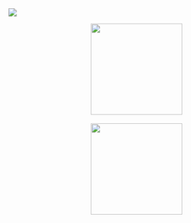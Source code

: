 
<img src="https://i.imgur.com/FcgAGcl.png"  align="center">
<br>
<p align="center">
<a href="https://github.com/ErdemIpek">
  <img height="180em" src="https://github-readme-stats-eight-theta.vercel.app/api?username=ErdemIpek&show_icons=true&theme=algolia&include_all_commits=true&count_private=true"/><br><br>
  <img height="180em" src="https://github-readme-stats-eight-theta.vercel.app/api/top-langs/?username=ErdemIpek&layout=compact&langs_count=8&theme=algolia "/>
</a>
</p>
